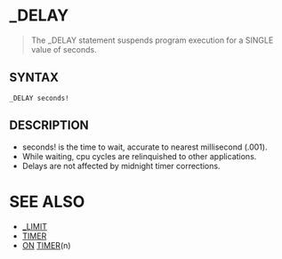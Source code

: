 # _DELAY
> The _DELAY statement suspends program execution for a SINGLE value of seconds.

## SYNTAX
`_DELAY seconds!`

## DESCRIPTION
* seconds! is the time to wait, accurate to nearest millisecond (.001).
* While waiting, cpu cycles are relinquished to other applications.
* Delays are not affected by midnight timer corrections.


# SEE ALSO
* [_LIMIT](_LIMIT.md)
* [TIMER](TIMER.md)
* [ON](ON.md) [TIMER](TIMER.md)(n)

